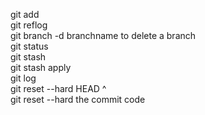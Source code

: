 git add  
git reflog  
git branch -d branchname to delete a branch  
git status  
git stash  
git stash apply  
git log  
git reset --hard HEAD ^  
git reset  --hard the commit code  
  



